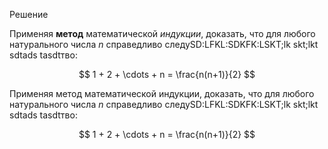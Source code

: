 Решение

Применяя **метод** математической *индукции*, доказать, что для любого натурального числа $n$ справедливо следуSD:LFKL:SDKFK:LSKT;lk skt;lkt sdtads tasdtтво:

$$ 1 + 2 + \cdots + n = \frac{n(n+1)}{2} $$

Применяя метод математической индукции, доказать, что для любого натурального числа $n$ справедливо следуSD:LFKL:SDKFK:LSKT;lk skt;lkt sdtads tasdtтво:

$$ 1 + 2 + \cdots + n = \frac{n(n+1)}{2} $$